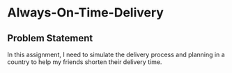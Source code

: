 # Always-On-Time-Delivery

## Problem Statement
In this assignment, I need to simulate the delivery process and planning in a country to help my friends shorten their delivery time.
